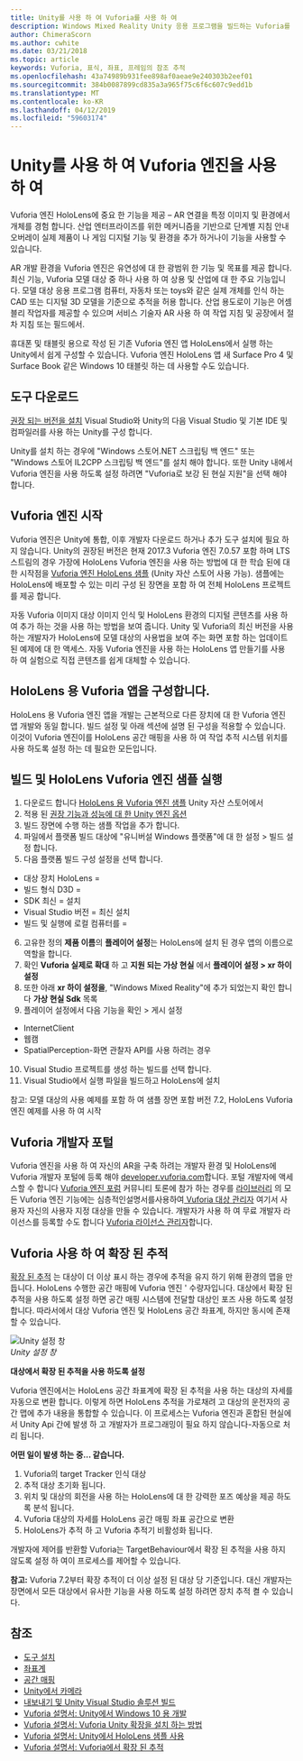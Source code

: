 ```yaml
---
title: Unity를 사용 하 여 Vuforia를 사용 하 여
description: Windows Mixed Reality Unity 응용 프로그램을 빌드하는 Vuforia를 활용 합니다.
author: ChimeraScorn
ms.author: cwhite
ms.date: 03/21/2018
ms.topic: article
keywords: Vuforia, 표식, 좌표, 프레임의 참조 추적
ms.openlocfilehash: 43a74989b931fee898af0aeae9e240303b2eef01
ms.sourcegitcommit: 384b0087899cd835a3a965f75c6f6c607c9edd1b
ms.translationtype: MT
ms.contentlocale: ko-KR
ms.lasthandoff: 04/12/2019
ms.locfileid: "59603174"
---
```

# <a name="using-vuforia-engine-with-unity"></a>Unity를 사용 하 여 Vuforia 엔진을 사용 하 여

Vuforia 엔진 HoloLens에 중요 한 기능을 제공 – AR 연결을 특정 이미지 및 환경에서 개체를 경험 합니다. 산업 엔터프라이즈를 위한 메커니즘을 기반으로 단계별 지침 안내 오버레이 실제 제품이 나 게임 디지털 기능 및 환경을 추가 하거나이 기능을 사용할 수 있습니다. 

AR 개발 환경을 Vuforia 엔진은 유연성에 대 한 광범위 한 기능 및 목표를 제공 합니다. 최신 기능, Vuforia 모델 대상 중 하나 사용 하 여 상용 및 산업에 대 한 주요 기능입니다. 모델 대상 응용 프로그램 컴퓨터, 자동차 또는 toys와 같은 실제 개체를 인식 하는 CAD 또는 디지털 3D 모델을 기준으로 추적을 허용 합니다. 산업 용도로이 기능은 어셈블리 작업자를 제공할 수 있으며 서비스 기술자 AR 사용 하 여 작업 지침 및 공장에서 절차 지침 또는 필드에서. 

휴대폰 및 태블릿 용으로 작성 된 기존 Vuforia 엔진 앱 HoloLens에서 실행 하는 Unity에서 쉽게 구성할 수 있습니다. Vuforia 엔진 HoloLens 앱 새 Surface Pro 4 및 Surface Book 같은 Windows 10 태블릿 하는 데 사용할 수도 있습니다.

## <a name="get-the-tools"></a>도구 다운로드

[권장 되는 버전을 설치](install-the-tools.md) Visual Studio와 Unity의 다음 Visual Studio 및 기본 IDE 및 컴파일러를 사용 하는 Unity를 구성 합니다. 

Unity를 설치 하는 경우에 "Windows 스토어.NET 스크립팅 백 엔드" 또는 "Windows 스토어 IL2CPP 스크립팅 백 엔드"를 설치 해야 합니다. 또한 Unity 내에서 Vuforia 엔진을 사용 하도록 설정 하려면 "Vuforia로 보강 된 현실 지원"을 선택 해야 합니다.


## <a name="getting-started-with-vuforia-engine"></a>Vuforia 엔진 시작

Vuforia 엔진은 Unity에 통합, 이후 개발자 다운로드 하거나 추가 도구 설치에 필요 하지 않습니다. Unity의 권장된 버전은 현재 2017.3 Vuforia 엔진 7.0.57 포함 하며 LTS 스트림의 경우 가장에 HoloLens Vuforia 엔진을 사용 하는 방법에 대 한 학습 된에 대 한 시작점을 [Vuforia 엔진 HoloLens 샘플](https://assetstore.unity.com/packages/templates/packs/vuforia-hololens-sample-101553) (Unity 자산 스토어 사용 가능). 샘플에는 HoloLens에 배포할 수 있는 미리 구성 된 장면을 포함 하 여 전체 HoloLens 프로젝트를 제공 합니다.

자동 Vuforia 이미지 대상 이미지 인식 및 HoloLens 환경의 디지털 콘텐츠를 사용 하 여 추가 하는 것을 사용 하는 방법을 보여 줍니다. Unity 및 Vuforia의 최신 버전을 사용 하는 개발자가 HoloLens에 모델 대상의 사용법을 보여 주는 화면 포함 하는 업데이트 된 예제에 대 한 액세스. 자동 Vuforia 엔진을 사용 하는 HoloLens 앱 만들기를 사용 하 여 실험으로 직접 콘텐츠를 쉽게 대체할 수 있습니다.


## <a name="configuring-a-vuforia-app-for-hololens"></a>HoloLens 용 Vuforia 앱을 구성합니다.

HoloLens 용 Vuforia 엔진 앱을 개발는 근본적으로 다른 장치에 대 한 Vuforia 엔진 앱 개발와 동일 합니다. 빌드 설정 및 아래 섹션에 설명 된 구성을 적용할 수 있습니다. 이것이 Vuforia 엔진이를 HoloLens 공간 매핑을 사용 하 여 작업 추적 시스템 위치를 사용 하도록 설정 하는 데 필요한 모든입니다.

## <a name="build-and-run-the-vuforia-engine-sample-for-hololens"></a>빌드 및 HoloLens Vuforia 엔진 샘플 실행
1.  다운로드 합니다 [HoloLens 용 Vuforia 엔진 샘플](https://assetstore.unity.com/packages/templates/packs/vuforia-hololens-sample-101553) Unity 자산 스토어에서
2.  적용 된 [권장 기능과 성능에 대 한 Unity 엔진 옵션](performance-recommendations-for-unity.md)
3.  빌드 장면에 수행 하는 샘플 작업을 추가 합니다.
4.  파일에서 플랫폼 빌드 대상에 "유니버설 Windows 플랫폼"에 대 한 설정 > 빌드 설정 합니다.
5.  다음 플랫폼 빌드 구성 설정을 선택 합니다. 
   * 대상 장치 HoloLens =
   * 빌드 형식 D3D =
   * SDK 최신 = 설치
   * Visual Studio 버전 = 최신 설치
   * 빌드 및 실행에 로컬 컴퓨터를 =
6.  고유한 정의 **제품 이름**의 **플레이어 설정**는 HoloLens에 설치 된 경우 앱의 이름으로 역할을 합니다.
7.  확인 **Vuforia 실제로 확대** 하 고 **지원 되는 가상 현실** 에서 **플레이어 설정 > xr 하이 설정**
8.  또한 아래 **xr 하이 설정을**, "Windows Mixed Reality"에 추가 되었는지 확인 합니다 **가상 현실 Sdk** 목록
9.  플레이어 설정에서 다음 기능을 확인 > 게시 설정 
   * InternetClient
   * 웹캠
   * SpatialPerception-화면 관찰자 API를 사용 하려는 경우
10. Visual Studio 프로젝트를 생성 하는 빌드를 선택 합니다.
11. Visual Studio에서 실행 파일을 빌드하고 HoloLens에 설치

참고: 모델 대상의 사용 예제를 포함 하 여 샘플 장면 포함 버전 7.2, HoloLens Vuforia 엔진 예제를 사용 하 여 시작

## <a name="the-vuforia-developer-portal"></a>Vuforia 개발자 포털

Vuforia 엔진을 사용 하 여 자신의 AR을 구축 하려는 개발자 환경 및 HoloLens에 Vuforia 개발자 포털에 등록 해야 [developer.vuforia.com](https://developer.vuforia.com/)합니다. 포털 개발자에 액세스할 수 합니다 [Vuforia 엔진 포럼](https://developer.vuforia.com/forum) 커뮤니티 토론에 참가 하는 경우를 [라이브러리](https://library.vuforia.com/) 의 모든 Vuforia 엔진 기능에는 심층적인설명서를사용하여[ Vuforia 대상 관리자](https://developer.vuforia.com/target-manager) 여기서 사용자 자신의 사용자 지정 대상을 만들 수 있습니다. 개발자가 사용 하 여 무료 개발자 라이선스를 등록할 수도 합니다 [Vuforia 라이선스 관리자](https://developer.vuforia.com/license-manager)합니다.

## <a name="extended-tracking-with-vuforia"></a>Vuforia 사용 하 여 확장 된 추적

[확장 된 추적](https://library.vuforia.com/articles/Training/Extended-Tracking) 는 대상이 더 이상 표시 하는 경우에 추적을 유지 하기 위해 환경의 맵을 만듭니다. HoloLens 수행한 공간 매핑에 Vuforia 엔진 ' 수량자입니다. 대상에서 확장 된 추적을 사용 하도록 설정 하면 공간 매핑 시스템에 전달할 대상인 포즈 사용 하도록 설정 합니다. 따라서에서 대상 Vuforia 엔진 및 HoloLens 공간 좌표계, 하지만 동시에 존재할 수 있습니다.

![Unity 설정 창](images/vuforia-extendedtracking.png)<br>
*Unity 설정 창*

**대상에서 확장 된 추적을 사용 하도록 설정**

Vuforia 엔진에서는 HoloLens 공간 좌표계에 확장 된 추적을 사용 하는 대상의 자세를 자동으로 변환 합니다. 이렇게 하면 HoloLens 추적을 가로채려 고 대상의 운전자의 공간 맵에 추가 내용을 통합할 수 있습니다. 이 프로세스는 Vuforia 엔진과 혼합된 현실에서 Unity Api 간에 발생 하 고 개발자가 프로그래밍이 필요 하지 않습니다-자동으로 처리 됩니다.

**어떤 일이 발생 하는 중... 같습니다.**
1. Vuforia의 target Tracker 인식 대상
2. 추적 대상 초기화 됩니다.
3. 위치 및 대상의 회전을 사용 하는 HoloLens에 대 한 강력한 포즈 예상을 제공 하도록 분석 됩니다.
4. Vuforia 대상의 자세를 HoloLens 공간 매핑 좌표 공간으로 변환
5. HoloLens가 추적 하 고 Vuforia 추적기 비활성화 됩니다.

개발자에 제어를 반환할 Vuforia는 TargetBehaviour에서 확장 된 추적을 사용 하지 않도록 설정 하 여이 프로세스를 제어할 수 있습니다.

**참고:** Vuforia 7.2부터 확장 추적이 더 이상 설정 된 대상 당 기준입니다. 대신 개발자는 장면에서 모든 대상에서 유사한 기능을 사용 하도록 설정 하려면 장치 추적 켤 수 있습니다.


## <a name="see-also"></a>참조
* [도구 설치](install-the-tools.md)
* [좌표계](coordinate-systems.md)
* [공간 매핑](spatial-mapping.md)
* [Unity에서 카메라](camera-in-unity.md)
* [내보내기 및 Unity Visual Studio 솔루션 빌드](exporting-and-building-a-unity-visual-studio-solution.md)
* [Vuforia 설명서: Unity에서 Windows 10 용 개발](https://library.vuforia.com/articles/Solution/Developing-for-Windows-10-in-Unity)
* [Vuforia 설명서: Vuforia Unity 확장을 설치 하는 방법](https://library.vuforia.com/articles/Solution/Installing-the-Unity-Extension)
* [Vuforia 설명서: Unity에서 HoloLens 샘플 사용](https://library.vuforia.com/articles/Solution/Working-with-the-HoloLens-sample-in-Unity)
* [Vuforia 설명서: Vuforia에서 확장 된 추적](https://library.vuforia.com/articles/Training/Extended-Tracking)
